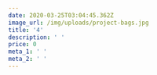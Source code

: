 ```yaml
---
date: 2020-03-25T03:04:45.362Z
image_url: /img/uploads/project-bags.jpg
title: '4'
description: ' '
price: 0
meta_1: ' '
meta_2: ' '
---
```


